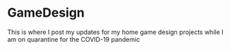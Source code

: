 # GameDesign
This is where I post my updates for my home game design projects while I am on quarantine for the COVID-19 pandemic
